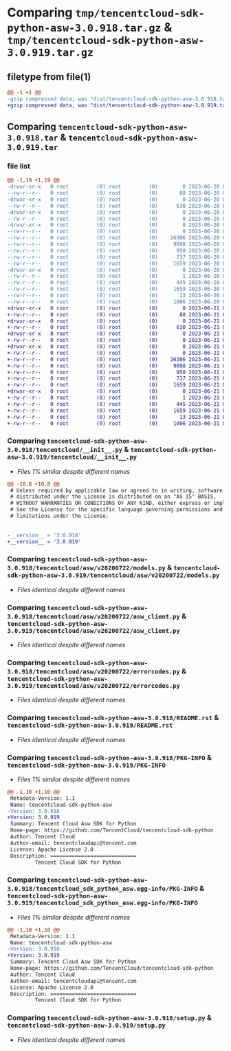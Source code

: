 # Comparing `tmp/tencentcloud-sdk-python-asw-3.0.918.tar.gz` & `tmp/tencentcloud-sdk-python-asw-3.0.919.tar.gz`

## filetype from file(1)

```diff
@@ -1 +1 @@
-gzip compressed data, was "dist/tencentcloud-sdk-python-asw-3.0.918.tar", last modified: Tue Jun 20 02:33:01 2023, max compression
+gzip compressed data, was "dist/tencentcloud-sdk-python-asw-3.0.919.tar", last modified: Wed Jun 21 00:17:25 2023, max compression
```

## Comparing `tencentcloud-sdk-python-asw-3.0.918.tar` & `tencentcloud-sdk-python-asw-3.0.919.tar`

### file list

```diff
@@ -1,19 +1,19 @@
-drwxr-xr-x   0 root         (0) root         (0)        0 2023-06-20 02:33:01.000000 tencentcloud-sdk-python-asw-3.0.918/
--rw-r--r--   0 root         (0) root         (0)       88 2023-06-20 02:33:01.000000 tencentcloud-sdk-python-asw-3.0.918/setup.cfg
-drwxr-xr-x   0 root         (0) root         (0)        0 2023-06-20 02:33:01.000000 tencentcloud-sdk-python-asw-3.0.918/tencentcloud/
--rw-r--r--   0 root         (0) root         (0)      630 2023-06-20 02:33:01.000000 tencentcloud-sdk-python-asw-3.0.918/tencentcloud/__init__.py
-drwxr-xr-x   0 root         (0) root         (0)        0 2023-06-20 02:33:01.000000 tencentcloud-sdk-python-asw-3.0.918/tencentcloud/asw/
--rw-r--r--   0 root         (0) root         (0)        0 2023-06-20 02:33:01.000000 tencentcloud-sdk-python-asw-3.0.918/tencentcloud/asw/__init__.py
-drwxr-xr-x   0 root         (0) root         (0)        0 2023-06-20 02:33:01.000000 tencentcloud-sdk-python-asw-3.0.918/tencentcloud/asw/v20200722/
--rw-r--r--   0 root         (0) root         (0)        0 2023-06-20 02:33:01.000000 tencentcloud-sdk-python-asw-3.0.918/tencentcloud/asw/v20200722/__init__.py
--rw-r--r--   0 root         (0) root         (0)    26306 2023-06-20 02:33:01.000000 tencentcloud-sdk-python-asw-3.0.918/tencentcloud/asw/v20200722/models.py
--rw-r--r--   0 root         (0) root         (0)     9098 2023-06-20 02:33:01.000000 tencentcloud-sdk-python-asw-3.0.918/tencentcloud/asw/v20200722/asw_client.py
--rw-r--r--   0 root         (0) root         (0)      950 2023-06-20 02:33:01.000000 tencentcloud-sdk-python-asw-3.0.918/tencentcloud/asw/v20200722/errorcodes.py
--rw-r--r--   0 root         (0) root         (0)      737 2023-06-20 02:33:01.000000 tencentcloud-sdk-python-asw-3.0.918/README.rst
--rw-r--r--   0 root         (0) root         (0)     1659 2023-06-20 02:33:01.000000 tencentcloud-sdk-python-asw-3.0.918/PKG-INFO
-drwxr-xr-x   0 root         (0) root         (0)        0 2023-06-20 02:33:01.000000 tencentcloud-sdk-python-asw-3.0.918/tencentcloud_sdk_python_asw.egg-info/
--rw-r--r--   0 root         (0) root         (0)        1 2023-06-20 02:33:01.000000 tencentcloud-sdk-python-asw-3.0.918/tencentcloud_sdk_python_asw.egg-info/dependency_links.txt
--rw-r--r--   0 root         (0) root         (0)      445 2023-06-20 02:33:01.000000 tencentcloud-sdk-python-asw-3.0.918/tencentcloud_sdk_python_asw.egg-info/SOURCES.txt
--rw-r--r--   0 root         (0) root         (0)     1659 2023-06-20 02:33:01.000000 tencentcloud-sdk-python-asw-3.0.918/tencentcloud_sdk_python_asw.egg-info/PKG-INFO
--rw-r--r--   0 root         (0) root         (0)       13 2023-06-20 02:33:01.000000 tencentcloud-sdk-python-asw-3.0.918/tencentcloud_sdk_python_asw.egg-info/top_level.txt
--rw-r--r--   0 root         (0) root         (0)     1006 2023-06-20 02:33:01.000000 tencentcloud-sdk-python-asw-3.0.918/setup.py
+drwxr-xr-x   0 root         (0) root         (0)        0 2023-06-21 00:17:25.000000 tencentcloud-sdk-python-asw-3.0.919/
+-rw-r--r--   0 root         (0) root         (0)       88 2023-06-21 00:17:25.000000 tencentcloud-sdk-python-asw-3.0.919/setup.cfg
+drwxr-xr-x   0 root         (0) root         (0)        0 2023-06-21 00:17:25.000000 tencentcloud-sdk-python-asw-3.0.919/tencentcloud/
+-rw-r--r--   0 root         (0) root         (0)      630 2023-06-21 00:17:25.000000 tencentcloud-sdk-python-asw-3.0.919/tencentcloud/__init__.py
+drwxr-xr-x   0 root         (0) root         (0)        0 2023-06-21 00:17:25.000000 tencentcloud-sdk-python-asw-3.0.919/tencentcloud/asw/
+-rw-r--r--   0 root         (0) root         (0)        0 2023-06-21 00:17:25.000000 tencentcloud-sdk-python-asw-3.0.919/tencentcloud/asw/__init__.py
+drwxr-xr-x   0 root         (0) root         (0)        0 2023-06-21 00:17:25.000000 tencentcloud-sdk-python-asw-3.0.919/tencentcloud/asw/v20200722/
+-rw-r--r--   0 root         (0) root         (0)        0 2023-06-21 00:17:25.000000 tencentcloud-sdk-python-asw-3.0.919/tencentcloud/asw/v20200722/__init__.py
+-rw-r--r--   0 root         (0) root         (0)    26306 2023-06-21 00:17:25.000000 tencentcloud-sdk-python-asw-3.0.919/tencentcloud/asw/v20200722/models.py
+-rw-r--r--   0 root         (0) root         (0)     9098 2023-06-21 00:17:25.000000 tencentcloud-sdk-python-asw-3.0.919/tencentcloud/asw/v20200722/asw_client.py
+-rw-r--r--   0 root         (0) root         (0)      950 2023-06-21 00:17:25.000000 tencentcloud-sdk-python-asw-3.0.919/tencentcloud/asw/v20200722/errorcodes.py
+-rw-r--r--   0 root         (0) root         (0)      737 2023-06-21 00:17:25.000000 tencentcloud-sdk-python-asw-3.0.919/README.rst
+-rw-r--r--   0 root         (0) root         (0)     1659 2023-06-21 00:17:25.000000 tencentcloud-sdk-python-asw-3.0.919/PKG-INFO
+drwxr-xr-x   0 root         (0) root         (0)        0 2023-06-21 00:17:25.000000 tencentcloud-sdk-python-asw-3.0.919/tencentcloud_sdk_python_asw.egg-info/
+-rw-r--r--   0 root         (0) root         (0)        1 2023-06-21 00:17:25.000000 tencentcloud-sdk-python-asw-3.0.919/tencentcloud_sdk_python_asw.egg-info/dependency_links.txt
+-rw-r--r--   0 root         (0) root         (0)      445 2023-06-21 00:17:25.000000 tencentcloud-sdk-python-asw-3.0.919/tencentcloud_sdk_python_asw.egg-info/SOURCES.txt
+-rw-r--r--   0 root         (0) root         (0)     1659 2023-06-21 00:17:25.000000 tencentcloud-sdk-python-asw-3.0.919/tencentcloud_sdk_python_asw.egg-info/PKG-INFO
+-rw-r--r--   0 root         (0) root         (0)       13 2023-06-21 00:17:25.000000 tencentcloud-sdk-python-asw-3.0.919/tencentcloud_sdk_python_asw.egg-info/top_level.txt
+-rw-r--r--   0 root         (0) root         (0)     1006 2023-06-21 00:17:25.000000 tencentcloud-sdk-python-asw-3.0.919/setup.py
```

### Comparing `tencentcloud-sdk-python-asw-3.0.918/tencentcloud/__init__.py` & `tencentcloud-sdk-python-asw-3.0.919/tencentcloud/__init__.py`

 * *Files 1% similar despite different names*

```diff
@@ -10,8 +10,8 @@
 # Unless required by applicable law or agreed to in writing, software
 # distributed under the License is distributed on an "AS IS" BASIS,
 # WITHOUT WARRANTIES OR CONDITIONS OF ANY KIND, either express or implied.
 # See the License for the specific language governing permissions and
 # limitations under the License.
 
 
-__version__ = '3.0.918'
+__version__ = '3.0.919'
```

### Comparing `tencentcloud-sdk-python-asw-3.0.918/tencentcloud/asw/v20200722/models.py` & `tencentcloud-sdk-python-asw-3.0.919/tencentcloud/asw/v20200722/models.py`

 * *Files identical despite different names*

### Comparing `tencentcloud-sdk-python-asw-3.0.918/tencentcloud/asw/v20200722/asw_client.py` & `tencentcloud-sdk-python-asw-3.0.919/tencentcloud/asw/v20200722/asw_client.py`

 * *Files identical despite different names*

### Comparing `tencentcloud-sdk-python-asw-3.0.918/tencentcloud/asw/v20200722/errorcodes.py` & `tencentcloud-sdk-python-asw-3.0.919/tencentcloud/asw/v20200722/errorcodes.py`

 * *Files identical despite different names*

### Comparing `tencentcloud-sdk-python-asw-3.0.918/README.rst` & `tencentcloud-sdk-python-asw-3.0.919/README.rst`

 * *Files identical despite different names*

### Comparing `tencentcloud-sdk-python-asw-3.0.918/PKG-INFO` & `tencentcloud-sdk-python-asw-3.0.919/PKG-INFO`

 * *Files 1% similar despite different names*

```diff
@@ -1,10 +1,10 @@
 Metadata-Version: 1.1
 Name: tencentcloud-sdk-python-asw
-Version: 3.0.918
+Version: 3.0.919
 Summary: Tencent Cloud Asw SDK for Python
 Home-page: https://github.com/TencentCloud/tencentcloud-sdk-python
 Author: Tencent Cloud
 Author-email: tencentcloudapi@tencent.com
 License: Apache License 2.0
 Description: ============================
         Tencent Cloud SDK for Python
```

### Comparing `tencentcloud-sdk-python-asw-3.0.918/tencentcloud_sdk_python_asw.egg-info/PKG-INFO` & `tencentcloud-sdk-python-asw-3.0.919/tencentcloud_sdk_python_asw.egg-info/PKG-INFO`

 * *Files 1% similar despite different names*

```diff
@@ -1,10 +1,10 @@
 Metadata-Version: 1.1
 Name: tencentcloud-sdk-python-asw
-Version: 3.0.918
+Version: 3.0.919
 Summary: Tencent Cloud Asw SDK for Python
 Home-page: https://github.com/TencentCloud/tencentcloud-sdk-python
 Author: Tencent Cloud
 Author-email: tencentcloudapi@tencent.com
 License: Apache License 2.0
 Description: ============================
         Tencent Cloud SDK for Python
```

### Comparing `tencentcloud-sdk-python-asw-3.0.918/setup.py` & `tencentcloud-sdk-python-asw-3.0.919/setup.py`

 * *Files identical despite different names*

